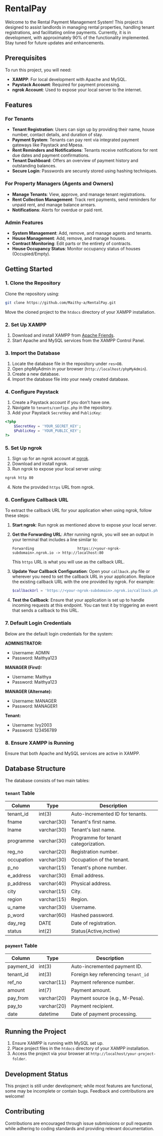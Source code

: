 # RentalPay

Welcome to the Rental Payment Management System! This project is designed to assist landlords in managing rental properties, handling tenant registrations, and facilitating online payments. Currently, it is in development, with approximately 90% of the functionality implemented. Stay tuned for future updates and enhancements.

## Prerequisites

To run this project, you will need:

- **XAMPP**: For local development with Apache and MySQL.
- **Paystack Account**: Required for payment processing.
- **ngrok Account**: Used to expose your local server to the internet.

## Features

### For Tenants

- **Tenant Registration**: Users can sign up by providing their name, house number, contact details, and duration of stay.
- **Payment System**: Tenants can pay rent via integrated payment gateways like Paystack and Mpesa.
- **Rent Reminders and Notifications**: Tenants receive notifications for rent due dates and payment confirmations.
- **Tenant Dashboard**: Offers an overview of payment history and outstanding balances.
- **Secure Login**: Passwords are securely stored using hashing techniques.

### For Property Managers (Agents and Owners)

- **Manage Tenants**: View, approve, and manage tenant registrations.
- **Rent Collection Management**: Track rent payments, send reminders for unpaid rent, and manage balance arrears.
- **Notifications**: Alerts for overdue or paid rent.

### Admin Features

- **System Management**: Add, remove, and manage agents and tenants.
- **House Management**: Add, remove, and manage houses.
- **Contract Monitoring**: Edit parts or the entirety of contracts.
- **House Occupancy Status**: Monitor occupancy status of houses (Occupied/Empty).

## Getting Started

### 1. Clone the Repository

Clone the repository using:

```sh
git clone https://github.com/Maithy-a/RentalPay.git
```

Move the cloned project to the `htdocs` directory of your XAMPP installation.

### 2. Set Up XAMPP

1. Download and install XAMPP from [Apache Friends](https://www.apachefriends.org/index.html).
2. Start Apache and MySQL services from the XAMPP Control Panel.

### 3. Import the Database

1. Locate the database file in the repository under `res>DB`.
2. Open phpMyAdmin in your browser (`http://localhost/phpMyAdmin`).
3. Create a new database.
4. Import the database file into your newly created database.

### 4. Configure Paystack

1. Create a Paystack account if you don’t have one.
2. Navigate to `tenants/configs.php` in the repository.
3. Add your Paystack `SecretKey` and `PublicKey`:

```php
<?php 
    $SecretKey = 'YOUR_SECRET_KEY';
    $PublicKey = 'YOUR_PUBLIC_KEY';
?>
```

### 5. Set Up ngrok

1. Sign up for an ngrok account at [ngrok](https://ngrok.com/).
2. Download and install ngrok.
3. Run ngrok to expose your local server using:

```sh
ngrok http 80
```

4. Note the provided `https` URL from ngrok.

### 6. Configure Callback URL

To extract the callback URL for your application when using ngrok, follow these steps:

1. **Start ngrok**: Run ngrok as mentioned above to expose your local server.

2. **Get the Forwarding URL**: After running ngrok, you will see an output in your terminal that includes a line similar to:
   ```
   Forwarding                    https://<your-ngrok-subdomain>.ngrok.io -> http://localhost:80
   ```
   This `https` URL is what you will use as the callback URL.

3. **Update Your Callback Configuration**: Open your `callback.php` file or wherever you need to set the callback URL in your application. Replace the existing callback URL with the one provided by ngrok. For example:
   ```php
   $callbackUrl = 'https://<your-ngrok-subdomain>.ngrok.io/callback.php';
   ```

4. **Test the Callback**: Ensure that your application is set up to handle incoming requests at this endpoint. You can test it by triggering an event that sends a callback to this URL.

### 7. Default Login Credentials

Below are the default login credentials for the system:

**ADMINISTRATOR:**

- Username: ADMIN
- Password: Maithya123

**MANAGER (First):**

- Username: Maithya
- Password: Maithya123

**MANAGER (Alternate):**

- Username: MANAGER
- Password: MANAGER1

**Tenant:**

- Username: Ivy2003
- Password: 123456789

### 8. Ensure XAMPP is Running

Ensure that both Apache and MySQL services are active in XAMPP.

## Database Structure

The database consists of two main tables:

### `tenant` Table

| Column      | Type         | Description                        |
|-------------|--------------|------------------------------------|
| tenant_id   | int(3)       | Auto-incremented ID for tenants.   |
| fname       | varchar(30)  | Tenant's first name.               |
| lname       | varchar(30)  | Tenant's last name.                |
| programme   | varchar(30)  | Programme for tenant categorization.|
| reg_no      | varchar(20)  | Registration number.               |
| occupation  | varchar(30)  | Occupation of the tenant.          |
| p_no        | varchar(15)  | Tenant's phone number.             |
| e_address   | varchar(30)  | Email address.                     |
| p_address   | varchar(40)  | Physical address.                  |
| city        | varchar(15)  | City.                              |
| region      | varchar(15)  | Region.                            |
| u_name      | varchar(30)  | Username.                          |
| p_word      | varchar(60)  | Hashed password.                   |
| day_reg     | DATE         | Date of registration.              |
| status      | int(2)       | Status(Active,inctive)             |

### `payment` Table

| Column      | Type         | Description                        |
|-------------|--------------|------------------------------------|
| payment_id  | int(3)       | Auto-incremented payment ID.       |
| tenant_id   | int(3)       | Foreign key referencing `tenant_id`|
| ref_no      | varchar(11)  | Payment reference number.          |
| amount      | int(7)       | Payment amount.                    |
| pay_from    | varchar(20)  | Payment source (e.g., M-Pesa).     |
| pay_to      | varchar(20)  | Payment recipient.                 |
| date        | datetime     | Date of payment processing.        |

## Running the Project

1. Ensure XAMPP is running with MySQL set up.
2. Place project files in the `htdocs` directory of your XAMPP installation.
3. Access the project via your browser at `http://localhost/your-project-folder`.

## Development Status

This project is still under development; while most features are functional, some may be incomplete or contain bugs. Feedback and contributions are welcome!

## Contributing

Contributions are encouraged through issue submissions or pull requests while adhering to coding standards and providing relevant documentation.
